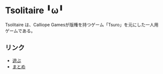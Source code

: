 # Tsolitaire ╹ω╹
Tsolitaire は、Calliope Gamesが版権を持つゲーム「Tsuro」を元にした一人用ゲームである。

## リンク

- [遊ぶ](https://ziphil.github.io/Tsolitaire/)
- [まとめ](http://ziphil.com/other/tsolitaire/)
